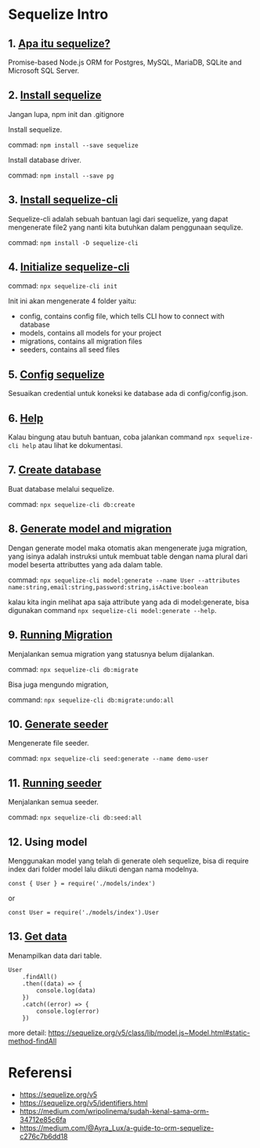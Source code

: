 # Sequelize Intro

## 1. [Apa itu sequelize?](https://sequelize.org/v5/)

Promise-based Node.js ORM for Postgres, MySQL, MariaDB, SQLite and Microsoft SQL Server.

## 2. [Install sequelize](https://sequelize.org/v5/manual/getting-started.html)
Jangan lupa, npm init dan .gitignore

Install sequelize.

commad: `npm install --save sequelize`

Install database driver. 

commad: `npm install --save pg`

## 3. [Install sequelize-cli](https://sequelize.org/master/manual/migrations.html)
Sequelize-cli adalah sebuah bantuan lagi dari sequelize, yang dapat mengenerate file2 yang nanti kita butuhkan dalam penggunaan sequlize.

commad: `npm install -D sequelize-cli`


## 4. [Initialize sequelize-cli](https://sequelize.org/v5/manual/migrations.html#installing-cli)
commad: `npx sequelize-cli init`

Init ini akan mengenerate 4 folder yaitu:

- config, contains config file, which tells CLI how to connect with database
- models, contains all models for your project
- migrations, contains all migration files
- seeders, contains all seed files

## 5. [Config sequelize](https://sequelize.org/v5/manual/migrations.html#installing-cli)
Sesuaikan credential untuk koneksi ke database ada di config/config.json.

## 6. [Help](https://sequelize.org/v5/manual/migrations.html#installing-cli)
Kalau bingung atau butuh bantuan, coba jalankan command `npx sequelize-cli help` atau lihat ke dokumentasi.

## 7. [Create database](https://sequelize.org/master/manual/migrations.html)
Buat database melalui sequelize.

commad: `npx sequelize-cli db:create`

## 8. [Generate model and migration](https://sequelize.org/v5/manual/migrations.html#creating-first-model--and-migration-)
Dengan generate model maka otomatis akan mengenerate juga migration, yang isinya adalah instruksi untuk membuat table dengan nama plural dari model beserta attributtes yang ada dalam table.

commad: `npx sequelize-cli model:generate --name User --attributes name:string,email:string,password:string,isActive:boolean`

kalau kita ingin melihat apa saja attribute yang ada di model:generate, bisa digunakan command `npx sequelize-cli model:generate --help`.  

## 9. [Running Migration](https://sequelize.org/v5/manual/migrations.html#running-migrations)
Menjalankan semua migration yang statusnya belum dijalankan.

commad: `npx sequelize-cli db:migrate`

Bisa juga mengundo migration,

command: `npx sequelize-cli db:migrate:undo:all`

## 10. [Generate seeder](https://sequelize.org/v5/manual/migrations.html#creating-first-seed)
Mengenerate file seeder.

commad: `npx sequelize-cli seed:generate --name demo-user`

## 11. [Running seeder](https://sequelize.org/v5/manual/migrations.html#running-seeds)
Menjalankan semua seeder.

commad: `npx sequelize-cli db:seed:all`

## 12. Using model
Menggunakan model yang telah di generate oleh sequelize, bisa di require index dari folder model lalu diikuti dengan nama modelnya. 

```
const { User } = require('./models/index') 
```
or
```
const User = require('./models/index').User
```

## 13. [Get data](https://sequelize.org/v5/manual/querying.html) 
Menampilkan data dari table.
```
User
    .findAll()
    .then((data) => {
        console.log(data)
    })
    .catch((error) => {
        console.log(error)
    })
```
more detail: https://sequelize.org/v5/class/lib/model.js~Model.html#static-method-findAll

# Referensi 
- https://sequelize.org/v5
- https://sequelize.org/v5/identifiers.html
- https://medium.com/wripolinema/sudah-kenal-sama-orm-34712e85c6fa
- https://medium.com/@Ayra_Lux/a-guide-to-orm-sequelize-c276c7b6dd18
